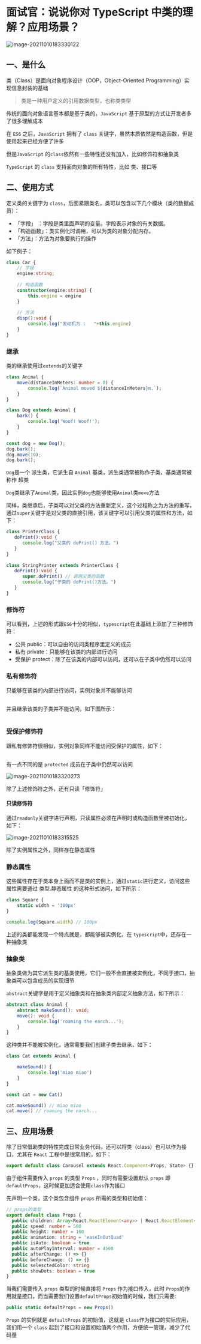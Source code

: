 # 面试官：说说你对 TypeScript 中类的理解？应用场景？

![image-20211010183330122](https://cdn.jsdelivr.net/gh/IceRain-mvc/cdn/img/image-20211010183330122.png)

## 一、是什么

类（Class）是面向对象程序设计（OOP，Object-Oriented Programming）实现信息封装的基础

> 类是一种用户定义的引用数据类型，也称类类型

传统的面向对象语言基本都是基于类的，`JavaScript` 基于原型的方式让开发者多了很多理解成本

在 `ES6` 之后，`JavaScript` 拥有了 `class` 关键字，虽然本质依然是构造函数，但是使用起来已经方便了许多

但是`JavaScript` 的`class`依然有一些特性还没有加入，比如修饰符和抽象类

`TypeScript` 的 `class` 支持面向对象的所有特性，比如 类、接口等

## 二、使用方式

定义类的关键字为 `class`，后面紧跟类名，类可以包含以下几个模块（类的数据成员）：

- 「字段」 ：字段是类里面声明的变量。字段表示对象的有关数据。
- 「构造函数」：类实例化时调用，可以为类的对象分配内存。
- 「方法」：方法为对象要执行的操作

如下例子：

```ts
class Car { 
    // 字段 
    engine:string; 
 
    // 构造函数 
    constructor(engine:string) { 
        this.engine = engine 
    }  
 
    // 方法 
    disp():void { 
        console.log("发动机为 :   "+this.engine) 
    } 
}
```

### 继承

类的继承使用过`extends`的关键字

```ts
class Animal {
    move(distanceInMeters: number = 0) {
        console.log(`Animal moved ${distanceInMeters}m.`);
    }
}

class Dog extends Animal {
    bark() {
        console.log('Woof! Woof!');
    }
}

const dog = new Dog();
dog.bark();
dog.move(10);
dog.bark();
```

`Dog`是一个 派生类，它派生自 `Animal` 基类，派生类通常被称作子类，基类通常被称作 超类

`Dog`类继承了`Animal`类，因此实例`dog`也能够使用`Animal`类`move`方法

同样，类继承后，子类可以对父类的方法重新定义，这个过程称之为方法的重写，通过`super`关键字是对父类的直接引用，该关键字可以引用父类的属性和方法，如下：

```ts
class PrinterClass { 
   doPrint():void {
      console.log("父类的 doPrint() 方法。") 
   } 
} 
 
class StringPrinter extends PrinterClass { 
   doPrint():void { 
      super.doPrint() // 调用父类的函数
      console.log("子类的 doPrint()方法。")
   } 
}
```

### 修饰符

可以看到，上述的形式跟`ES6`十分的相似，`typescript`在此基础上添加了三种修饰符：

- 公共 public：可以自由的访问类程序里定义的成员
- 私有 private：只能够在该类的内部进行访问
- 受保护 protect：除了在该类的内部可以访问，还可以在子类中仍然可以访问

### 私有修饰符

只能够在该类的内部进行访问，实例对象并不能够访问

![图片](data:image/gif;base64,iVBORw0KGgoAAAANSUhEUgAAAAEAAAABCAYAAAAfFcSJAAAADUlEQVQImWNgYGBgAAAABQABh6FO1AAAAABJRU5ErkJggg==)

并且继承该类的子类并不能访问，如下图所示：

![图片](data:image/gif;base64,iVBORw0KGgoAAAANSUhEUgAAAAEAAAABCAYAAAAfFcSJAAAADUlEQVQImWNgYGBgAAAABQABh6FO1AAAAABJRU5ErkJggg==)

### 受保护修饰符

跟私有修饰符很相似，实例对象同样不能访问受保护的属性，如下：

![图片](data:image/gif;base64,iVBORw0KGgoAAAANSUhEUgAAAAEAAAABCAYAAAAfFcSJAAAADUlEQVQImWNgYGBgAAAABQABh6FO1AAAAABJRU5ErkJggg==)

有一点不同的是 `protected` 成员在子类中仍然可以访问

![image-20211010183320273](https://cdn.jsdelivr.net/gh/IceRain-mvc/cdn/img/image-20211010183320273.png)

除了上述修饰符之外，还有只读「修饰符」

#### 只读修饰符

通过`readonly`关键字进行声明，只读属性必须在声明时或构造函数里被初始化，如下：

![image-20211010183315525](https://cdn.jsdelivr.net/gh/IceRain-mvc/cdn/img/image-20211010183315525.png)

除了实例属性之外，同样存在静态属性

### 静态属性

这些属性存在于类本身上面而不是类的实例上，通过`static`进行定义，访问这些属性需要通过 类型.静态属性 的这种形式访问，如下所示：

```ts
class Square {
    static width = '100px'
}

console.log(Square.width) // 100px
```

上述的类都能发现一个特点就是，都能够被实例化，在 `typescript`中，还存在一种抽象类

### 抽象类

抽象类做为其它派生类的基类使用，它们一般不会直接被实例化，不同于接口，抽象类可以包含成员的实现细节

`abstract`关键字是用于定义抽象类和在抽象类内部定义抽象方法，如下所示：

```ts
abstract class Animal {
    abstract makeSound(): void;
    move(): void {
        console.log('roaming the earch...');
    }
}
```

这种类并不能被实例化，通常需要我们创建子类去继承，如下：

```ts
class Cat extends Animal {

    makeSound() {
        console.log('miao miao')
    }
}

const cat = new Cat()

cat.makeSound() // miao miao
cat.move() // roaming the earch...
```

## 三、应用场景

除了日常借助类的特性完成日常业务代码，还可以将类（class）也可以作为接口，尤其在 `React` 工程中是很常用的，如下：

```ts
export default class Carousel extends React.Component<Props, State> {}
```

由于组件需要传入 `props` 的类型 `Props` ，同时有需要设置默认 `props` 即 `defaultProps`，这时候更加适合使用`class`作为接口

先声明一个类，这个类包含组件 `props` 所需的类型和初始值：

```ts
// props的类型
export default class Props {
  public children: Array<React.ReactElement<any>> | React.ReactElement<any> | never[] = []
  public speed: number = 500
  public height: number = 160
  public animation: string = 'easeInOutQuad'
  public isAuto: boolean = true
  public autoPlayInterval: number = 4500
  public afterChange: () => {}
  public beforeChange: () => {}
  public selesctedColor: string
  public showDots: boolean = true
}
```

当我们需要传入 `props` 类型的时候直接将 `Props` 作为接口传入，此时 `Props`的作用就是接口，而当需要我们设置`defaultProps`初始值的时候，我们只需要:

```ts
public static defaultProps = new Props()
```

`Props` 的实例就是 `defaultProps` 的初始值，这就是 `class`作为接口的实际应用，我们用一个 `class` 起到了接口和设置初始值两个作用，方便统一管理，减少了代码量